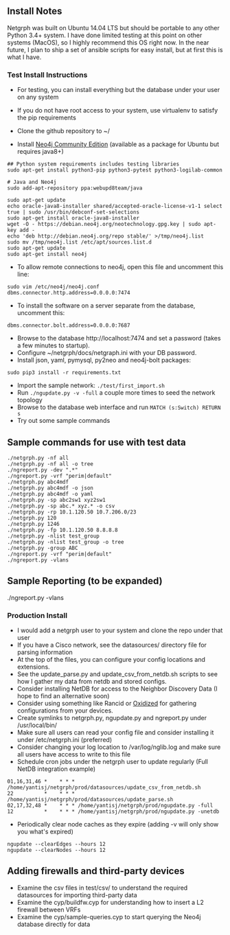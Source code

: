 ## Install Notes

Netgrph was built on Ubuntu 14.04 LTS but should be portable to any other Python
3.4+ system. I have done limited testing at this point on other systems (MacOS),
so I highly recommend this OS right now. In the near future, I plan to ship a
set of ansible scripts for easy install, but at first this is what I have.

### Test Install Instructions

- For testing, you can install everything but the database under your user on any system
- If you do not have root access to your system, use virtualenv to satisfy the pip requirements

- Clone the github repository to ~/
- Install [Neo4j Community Edition](http://neo4j.com/download/) (available as a package for Ubuntu but requires java8+)
```
## Python system requirements includes testing libraries
sudo apt-get install python3-pip python3-pytest python3-logilab-common

# Java and Neo4j
sudo add-apt-repository ppa:webupd8team/java

sudo apt-get update
echo oracle-java8-installer shared/accepted-oracle-license-v1-1 select true | sudo /usr/bin/debconf-set-selections
sudo apt-get install oracle-java8-installer
wget -O - https://debian.neo4j.org/neotechnology.gpg.key | sudo apt-key add -
echo 'deb http://debian.neo4j.org/repo stable/' >/tmp/neo4j.list
sudo mv /tmp/neo4j.list /etc/apt/sources.list.d
sudo apt-get update
sudo apt-get install neo4j
```

- To allow remote connections to neo4j, open this file and uncomment this line:
```
sudo vim /etc/neo4j/neo4j.conf
dbms.connector.http.address=0.0.0.0:7474
```

- To install the software on a server separate from the database, uncomment this:
```
dbms.connector.bolt.address=0.0.0.0:7687
```

- Browse to the database http://localhost:7474 and set a password (takes a few minutes to startup).
- Configure ~/netgrph/docs/netgraph.ini with your DB password.
- Install json, yaml, pymysql, py2neo and neo4j-bolt packages:
```
sudo pip3 install -r requirements.txt
```
- Import the sample network: `./test/first_import.sh`
- Run `./ngupdate.py -v -full` a couple more times to seed the network topology
- Browse to the database web interface and run `MATCH (s:Switch) RETURN s`
- Try out some sample commands

## Sample commands for use with test data
```
./netgrph.py -nf all
./netgrph.py -nf all -o tree
./ngreport.py -dev ".*"
./ngreport.py -vrf "perim|default"
./netgrph.py abc4mdf
./netgrph.py abc4mdf -o json
./netgrph.py abc4mdf -o yaml
./netgrph.py -sp abc2sw1 xyz2sw1
./netgrph.py -sp abc.* xyz.* -o csv
./netgrph.py -rp 10.1.120.50 10.7.206.0/23
./netgrph.py 120
./netgrph.py 1246
./netgrph.py -fp 10.1.120.50 8.8.8.8
./netgrph.py -nlist test_group
./netgrph.py -nlist test_group -o tree
./netgrph.py -group ABC
./ngreport.py -vrf "perim|default"
./ngreport.py -vlans
```

## Sample Reporting (to be expanded)
./ngreport.py -vlans


### Production Install

- I would add a netgrph user to your system and clone the repo under that user
- If you have a Cisco network, see the datasources/ directory file for parsing information
- At the top of the files, you can configure your config locations and extensions.
- See the update_parse.py and update_csv_from_netdb.sh scripts to see how I gather my data from netdb and stored configs.
- Consider installing NetDB for access to the Neighbor Discovery Data (I hope to find an alternative soon)
- Consider using something like Rancid or [Oxidized](https://github.com/ytti/oxidized) for gathering configurations from your devices.
- Create symlinks to netgrph.py, ngupdate.py and ngreport.py under /usr/local/bin/
- Make sure all users can read your config file and consider installing it under /etc/netgrph.ini (preferred)
- Consider changing your log location to /var/log/nglib.log and make sure all users have access to write to this file
- Schedule cron jobs under the netgrph user to update regularly (Full NetDB integration example)
```
01,16,31,46 *    * * * /home/yantisj/netgrph/prod/datasources/update_csv_from_netdb.sh
22          *    * * * /home/yantisj/netgrph/prod/datasources/update_parse.sh
02,17,32,48 *    * * * /home/yantisj/netgrph/prod/ngupdate.py -full
12          *    * * * /home/yantisj/netgrph/prod/ngupdate.py -unetdb
```
- Periodically clear node caches as they expire (adding -v will only show you what's expired)
```
ngupdate --clearEdges --hours 12
ngupdate --clearNodes --hours 12
```

## Adding firewalls and third-party devices
- Examine the csv files in test/csv/ to understand the required datasources for importing third-party data
- Examine the cyp/buildfw.cyp for understanding how to insert a L2 firewall between VRFs
- Examine the cyp/sample-queries.cyp to start querying the Neo4j database directly for data
